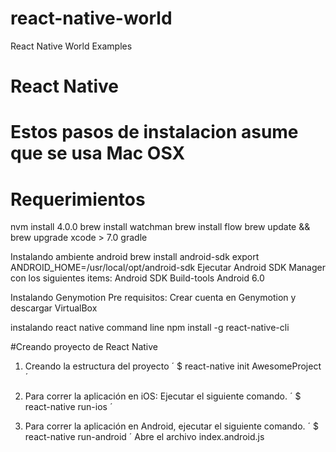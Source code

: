 # react-native-world
React Native World Examples
# React Native

# Estos pasos de instalacion asume que se usa Mac OSX

# Requerimientos
nvm install 4.0.0
brew install watchman
brew install flow
brew update && brew upgrade
xcode > 7.0
gradle

Instalando ambiente android
brew install android-sdk
export ANDROID_HOME=/usr/local/opt/android-sdk
Ejecutar Android SDK Manager con los siguientes items:
Android SDK Build-tools
Android 6.0

Instalando Genymotion
Pre requisitos:
Crear cuenta en Genymotion y descargar
VirtualBox

instalando react native command line
npm install -g react-native-cli

#Creando proyecto de React Native

1. Creando la estructura del proyecto
´
$ react-native init AwesomeProject
´

2. Para correr la aplicación en iOS: Ejecutar el siguiente comando.
´
$ react-native run-ios
´

3. Para correr la aplicación en Android, ejecutar el siguiente comando.
´
$ react-native run-android
´
Abre el archivo index.android.js